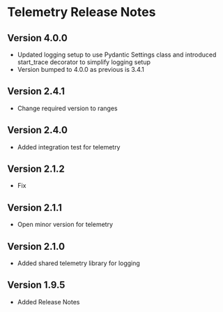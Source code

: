 # Telemetry Release Notes

## Version 4.0.0

- Updated logging setup to use Pydantic Settings class and introduced start_trace decorator to simplify logging setup
- Version bumped to 4.0.0 as previous is 3.4.1

## Version 2.4.1

- Change required version to ranges

## Version 2.4.0

- Added integration test for telemetry

## Version 2.1.2

- Fix

## Version 2.1.1

- Open minor version for telemetry

## Version 2.1.0

- Added shared telemetry library for logging

## Version 1.9.5

- Added Release Notes
